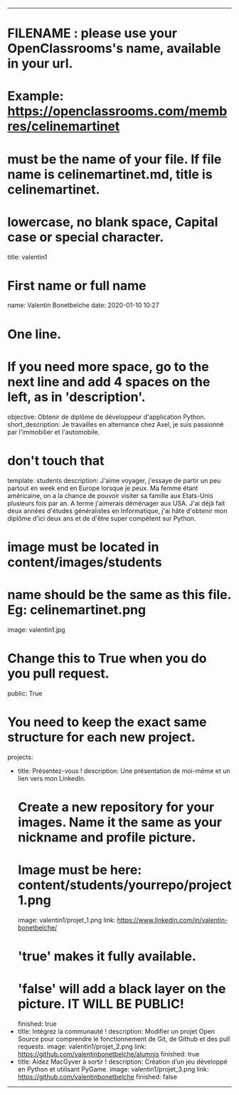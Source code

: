 ---

# FILENAME : please use your OpenClassrooms's name, available in your url.
# Example: https://openclassrooms.com/membres/celinemartinet
# must be the name of your file. If file name is celinemartinet.md, title is celinemartinet.
# lowercase, no blank space, Capital case or special character.
title: valentin1

# First name or full name
name: Valentin Bonetbelche
date: 2020-01-10 10:27

# One line.
# If you need more space, go to the next line and add 4 spaces on the left, as in 'description'.
objective: Obtenir de diplôme de développeur d'application Python.
short_description: Je travailles en alternance chez Axel, je suis passionné par l'immobilier et l'automobile.

# don't touch that
template: students
description:
    J'aime voyager, j'essaye de partir un peu partout en week end en Europe
    lorsque je peux. Ma femme étant américaine, on a la chance de pouvoir
    visiter sa famille aux Etats-Unis plusieurs fois par an. A terme j'aimerais
    déménager aux USA. J'ai déjà fait deux années d'études généralistes en
    Informatique, j'ai hâte d'obtenir mon diplôme d'ici deux ans et de d'être
    super compétent sur Python.
    

# image must be located in content/images/students
# name should be the same as this file. Eg: celinemartinet.png
image: valentin1.jpg

# Change this to True when you do you pull request.
public: True

# You need to keep the exact same structure for each new project.
projects:
  - title: Présentez-vous !
    description: Une présentation de moi-même et un lien vers mon LinkedIn.
    # Create a new repository for your images. Name it the same as your nickname and profile picture.
    # Image must be here: content/students/yourrepo/project1.png
    image: valentin1/projet_1.png
    link: https://www.linkedin.com/in/valentin-bonetbelche/
    # 'true' makes it fully available.
    # 'false' will add a black layer on the picture. IT WILL BE PUBLIC!
    finished: true
  - title: Intégrez la communauté !
    description: Modifier un projet Open Source pour comprendre le fonctionnement de Git, de Github et des pull requests. 
    image: valentin1/projet_2.png
    link: https://github.com/valentinbonetbelche/alumnis
    finished: true
  - title: Aidez MacGyver à sortir !
    description: Création d’un jeu développé en Python et utilisant PyGame.
    image: valentin1/projet_3.png
    link: https://github.com/valentinbonetbelche
    finished: false
---